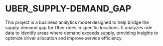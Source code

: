 # UBER_SUPPLY-DEMAND_GAP
This project is a business analytics model designed to help bridge the supply-demand gap for Uber rides in specific locations. It analyzes ride data to identify areas where demand exceeds supply, providing insights to optimize driver allocation and improve service efficiency.
